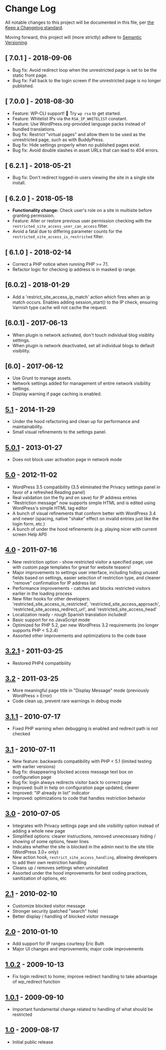 # Change Log

All notable changes to this project will be documented in this file, per [the Keep a Changelog standard](http://keepachangelog.com/).

Moving forward, this project will (more strictly) adhere to [Semantic Versioning](http://semver.org/).

## [ 7.0.1 ] - 2018-09-06
* Bug fix: Avoid redirect loop when the unrestricted page is set to be the static front page.
* Bug fix: Fall back to the login screen if the unrestricted page is no longer published.

## [ 7.0.0 ] - 2018-08-30
* Feature: WP-CLI support! 🎉 Try `wp rsa` to get started.
* Feature: Whitelist IPs via the `RSA_IP_WHITELIST` constant.
* Feature: Use WordPress.org-provided language packs instead of bundled translations.
* Bug fix: Restrict "virtual pages" and allow them to be used as the unrestricted page, such as with BuddyPress.
* Bug fix: Hide settings properly when no published pages exist.
* Bug fix: Avoid double slashes in asset URLs that can lead to 404 errors.

## [ 6.2.1 ] - 2018-05-21
* Bug fix: Don't redirect logged-in users viewing the site in a single site install.

## [ 6.2.0 ] - 2018-05-18
* **Functionality change:** Check user's role on a site in multisite before granting permission.
* Feature: Alter or restore previous user permission checking with the `restricted_site_access_user_can_access` filter.
* Avoid a fatal due to differing parameter counts for the `restricted_site_access_is_restricted` filter.

## [ 6.1.0 ] - 2018-02-14
* Correct a PHP notice when running PHP >= 7.1.
* Refactor logic for checking ip address is in masked ip range.

## [6.0.2] - 2018-01-29
* Add a 'restrict_site_access_ip_match' action which fires when an ip match occurs. Enables adding session_start() to the IP check, ensuring Varnish type cache will not cache the request.

## [6.0.1] - 2017-06-13
* When plugin is network activated, don't touch individual blog visiblity settings.
* When plugin is network deactivated, set all individual blogs to default visibility.

## [6.0] - 2017-06-12
* Use Grunt to manage assets.
* Network settings added for management of entire network visibility settings.
* Display warning if page caching is enabled.

## [5.1] - 2014-11-29
* Under the hood refactoring and clean up for performance and maintainability.
* Small visual refinements to the settings panel.

## [5.0.1] - 2013-01-27
* Does not block user activation page in network mode

## [5.0] - 2012-11-02
* WordPress 3.5 compatibility (3.5 eliminated the Privacy settings panel in favor of a refreshed Reading panel)
* Real validation (on the fly and on save) for IP address entries
* "Restriction message" now supports simple HTML and is edited using WordPress's simple HTML tag editor
* A bunch of visual refinements that conform better with WordPress 3.4 and newer (spacing, native "shake" effect on invalid entries just like the login form, etc.)
* A bunch of under the hood refinements (e.g. playing nicer with current screen Help API)

## [4.0] - 2011-07-16
* New restriction option - show restricted visitor a specified page; use with custom page templates for great for website teasers!
* Major improvements to settings user interface, including hiding unused fields based on settings, easier selection of restriction type, and cleaner "remove" confirmation for IP address list
* Performance improvements - catches and blocks restricted visitors earlier in the loading process
* New filter hooks for other developers: 'restricted_site_access_is_restricted', 'restricted_site_access_approach', 'restricted_site_access_redirect_url', and 'restricted_site_access_head'
* Localization ready - rough Spanish translation included!
* Basic support for no JavaScript mode
* Optimized for PHP 5.2, per new WordPress 3.2 requirements (no longer supports PHP < 5.2.4)
* Assorted other improvements and optimizations to the code base

## [3.2.1] - 2011-03-25
* Restored PHP4 compatibility

## [3.2] - 2011-03-25
* More meaningful page title in "Display Message" mode (previously WordPress > Error)
* Code clean up, prevent rare warnings in debug mode

## [3.1.1] - 2010-07-17
* Fixed PHP warning when debugging is enabled and redirect path is not checked

## [3.1] - 2010-07-11
* New feature: backwards compatibility with PHP < 5.1 (limited testing with earlier versions)
* Bug fix: disappearing blocked access message text box on configuration page
* Bug fix: login always redirects visitor back to correct page
* Improved: built in help on configuration page updated, clearer
* Improved: "IP already in list" indicator
* Improved: optimizations to code that handles restriction behavior

## [3.0] - 2010-07-05
* Integrates with Privacy settings page and site visibility option instead of adding a whole new page
* Simplified options: clearer instructions, removed unnecessary hiding / showing of some options, fewer lines
* Indicates whether the site is blocked in the admin next to the site title (WordPress 3.0+ only)
* New action hook, `restrict_site_access_handling`, allowing developers to add their own restriction handling
* Cleans up / removes settings when uninstalled
* Assorted under the hood improvements for best coding practices, sanitization of options, etc

## [2.1] - 2010-02-10
* Customize blocked visitor message
* Stronger security (patched "search" hole)
* Better display / handling of blocked visitor message

## [2.0] - 2010-01-10
* Add support for IP ranges courtesy Eric Buth
* Major UI changes and improvements; major code improvements

## [1.0.2] - 2009-10-13
* Fix login redirect to home; improve redirect handling to take advantage of wp_redirect function

## [1.0.1] - 2009-09-10
* Important fundamental change related to handling of what should be restricted

## [1.0] - 2009-08-17
* Initial public release


[Unreleased]: https://github.com/10up/restricted-site-access/compare/master...develop
[5.1]: https://github.com/10up/restricted-site-access/compare/5.0.1...5.1
[5.0.1]: https://github.com/10up/restricted-site-access/compare/5.0...5.0.1
[5.0]: https://github.com/10up/restricted-site-access/compare/4.0...5.0
[4.0]: https://github.com/10up/restricted-site-access/compare/3.2.1...4.0
[3.2.1]: https://github.com/10up/restricted-site-access/compare/3.2...3.2.1
[3.2]: https://github.com/10up/restricted-site-access/compare/3.1.1...3.2
[3.1.1]: https://github.com/10up/restricted-site-access/compare/3.1...3.1.1
[3.1]: https://github.com/10up/restricted-site-access/compare/3.0...3.1
[3.0]: https://github.com/10up/restricted-site-access/compare/2.1...3.0
[2.1]: https://github.com/10up/restricted-site-access/compare/2.0...2.1
[2.0]: https://github.com/10up/restricted-site-access/compare/1.0.2...2.0
[1.0.2]: https://github.com/10up/restricted-site-access/compare/1.0.1...1.0.2
[1.0.1]: https://github.com/10up/restricted-site-access/compare/1.0...1.0.1
[1.0]: https://github.com/10up/restricted-site-access/releases/tag/1.0